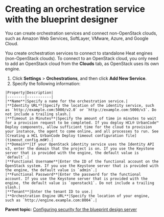 # Creating an orchestration service with the blueprint designer

You can create orchestration services and connect non-OpenStack clouds, such as Amazon Web Services, SoftLayer, VMware, Azure, and Google Cloud.

You create orchestration services to connect to standalone Heat engines \(non-OpenStack clouds\). To connect to an OpenStack cloud, you only need to add an OpenStack cloud from the **Clouds** tab, as OpenStack uses its own engine.

1.   Click **Settings** \> **Orchestrations**, and then click **Add New Service**. 
2.   Specify the following information: 

    |Property|Description|
    |--------|-----------|
    |**Name**|Specify a name for the orchestration service.|
    |**Identity URL**|Specify the location of the identity service, such as `http://example.com:5000/v2.0` or `http://example.com:5000/v3`. Do not include a trailing slash.|
    |**Timeout in Minutes**|Specify the amount of time in minutes to wait for a provision request to be completed. If you deploy HCL® UrbanCode™ Deploy components, allow sufficient time for the cloud to provision your instance, the agent to come online, and all processes to run. See [Creating a HCL UrbanCode Deploy timeout configuration file](timeout_config.md#).|
    |**Domain**|If your OpenStack identity service uses the Identity API v3, enter the domain that the project is on. If you use the Keystone server that is provided with the engine, the default value is `default`.|
    |**Functional Username**|Enter the ID of the functional account on the OpenStack system. If you use the Keystone server that is provided with the engine, the default value is `admin`.|
    |**Functional Password**|Enter the password for the functional account. If you use the Keystone server that is provided with the engine, the default value is `openstack1`. Do not include a trailing slash.|
    |**Tenant**|Enter the tenant ID to use.|
    |**Orchestration Engine URL**|Specify the location of your engine, such as `http://engine.example.com:8004`.|


**Parent topic:** [Configuring security for the blueprint design server](../../com.ibm.edt.doc/topics/security_ov.md)

